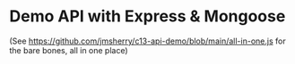 # Demo API with Express & Mongoose

(See <https://github.com/jmsherry/c13-api-demo/blob/main/all-in-one.js> for the bare bones, all in one place)